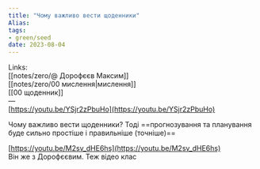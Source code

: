 ```yaml
---
title: "Чому важливо вести щоденники"
Alias: 
tags:
- green/seed
date: 2023-08-04
---
```

Links:  
[[notes/zero/@ Дорофєєв Максим]]  
[[notes/zero/00 мислення|мислення]]  
[[00 щоденник]]  
—  
[https://youtu.be/YSjr2zPbuHo](https://youtu.be/YSjr2zPbuHo)  
  

Чому важливо вести щоденники? Тоді ==прогнозування та планування буде сильно простіше і правильніше (точніше)==
  
[https://youtu.be/M2sv_dHE6hs](https://youtu.be/M2sv_dHE6hs)  
Він же з Дорофєєвим. Теж відео клас